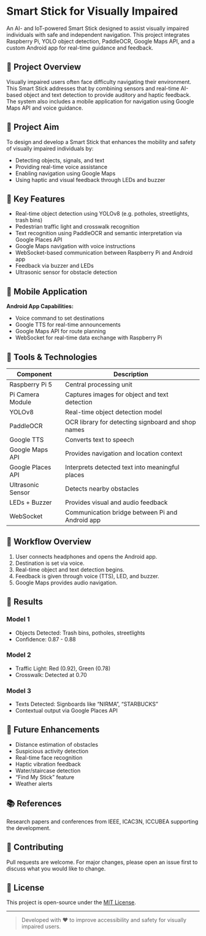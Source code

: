 # Smart Stick for Visually Impaired

An AI- and IoT-powered Smart Stick designed to assist visually impaired individuals with safe and independent navigation. This project integrates Raspberry Pi, YOLO object detection, PaddleOCR, Google Maps API, and a custom Android app for real-time guidance and feedback.

## 🚀 Project Overview

Visually impaired users often face difficulty navigating their environment. This Smart Stick addresses that by combining sensors and real-time AI-based object and text detection to provide auditory and haptic feedback. The system also includes a mobile application for navigation using Google Maps API and voice guidance.

## 🎯 Project Aim

To design and develop a Smart Stick that enhances the mobility and safety of visually impaired individuals by:
- Detecting objects, signals, and text
- Providing real-time voice assistance
- Enabling navigation using Google Maps
- Using haptic and visual feedback through LEDs and buzzer

## 🧠 Key Features

- Real-time object detection using YOLOv8 (e.g. potholes, streetlights, trash bins)
- Pedestrian traffic light and crosswalk recognition
- Text recognition using PaddleOCR and semantic interpretation via Google Places API
- Google Maps navigation with voice instructions
- WebSocket-based communication between Raspberry Pi and Android app
- Feedback via buzzer and LEDs
- Ultrasonic sensor for obstacle detection

## 📱 Mobile Application

**Android App Capabilities:**
- Voice command to set destinations
- Google TTS for real-time announcements
- Google Maps API for route planning
- WebSocket for real-time data exchange with Raspberry Pi

## 🧰 Tools & Technologies

| Component         | Description                                         |
|------------------|-----------------------------------------------------|
| Raspberry Pi 5    | Central processing unit                            |
| Pi Camera Module | Captures images for object and text detection      |
| YOLOv8           | Real-time object detection model                   |
| PaddleOCR        | OCR library for detecting signboard and shop names |
| Google TTS       | Converts text to speech                            |
| Google Maps API  | Provides navigation and location context           |
| Google Places API| Interprets detected text into meaningful places    |
| Ultrasonic Sensor| Detects nearby obstacles                           |
| LEDs + Buzzer    | Provides visual and audio feedback                 |
| WebSocket        | Communication bridge between Pi and Android app   |

## 🔁 Workflow Overview

1. User connects headphones and opens the Android app.
2. Destination is set via voice.
3. Real-time object and text detection begins.
4. Feedback is given through voice (TTS), LED, and buzzer.
5. Google Maps provides audio navigation.


## 🧪 Results

### Model 1
- Objects Detected: Trash bins, potholes, streetlights
- Confidence: 0.87 - 0.88

### Model 2
- Traffic Light: Red (0.92), Green (0.78)
- Crosswalk: Detected at 0.70

### Model 3
- Texts Detected: Signboards like “NIRMA”, “STARBUCKS”
- Contextual output via Google Places API

## 🔮 Future Enhancements

- Distance estimation of obstacles
- Suspicious activity detection
- Real-time face recognition
- Haptic vibration feedback
- Water/staircase detection
- “Find My Stick” feature
- Weather alerts

## 📚 References

Research papers and conferences from IEEE, ICAC3N, ICCUBEA supporting the development.

## 🙌 Contributing

Pull requests are welcome. For major changes, please open an issue first to discuss what you would like to change.

## 📄 License

This project is open-source under the [MIT License](LICENSE).

---

> Developed with ❤️ to improve accessibility and safety for visually impaired users.


